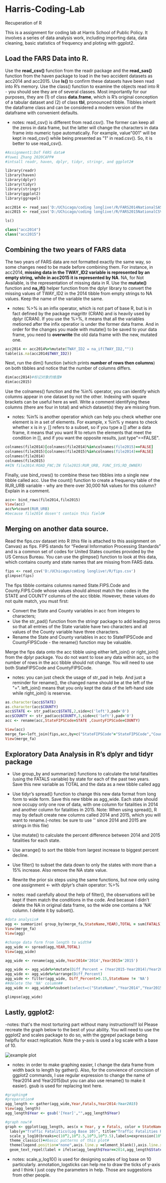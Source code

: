 # Harris-Coding-Lab
Recuperation of R 

This is a assignment for coding lab at Harris School of Public Policy. It involves a series of data analysis work, including importing data, data cleaning, basic statistics of frequency and ploting with ggplot2. 

## Load the FARS Data into R.
Use the **read_csv()** function from the readr package and the **read_sas()** function from the haven package
to load in the two accident datasets as acc2014 and acc2015. Use **ls()** to confirm these datasets have been
read into R’s memory. Use the class() function to examine the objects read into R - you should see they are of several classes.
Most importantly for our purposes, they are (1) of class **data.frame**, which is R’s original conception of
a tabular dataset and (2) of class **tbl**, pronounced tibble. Tibbles inherit the dataframe class and can be
considered a modern version of the dataframe with convenient defaults. 

- notes: read_csv() is different from read.csv(). The former can keep all the zeros in data frame, but the latter will change the characters in data frame into numeric type automatically. For example, value"001" will be kept in read_csv() while being presented as "1" in read.csv(). So, it is better to use read_csv().

```ruby
#Assignment1:DoT FARS data#
#Yuwei Zhang 2020CAPP#
#intsall readr, haven, dplyr, tidyr, stringr, and ggplot2#

library(readr)
library(haven)
library(dplyr)
library(tidyr)
library(stringr)
library(ggplot2)
library(ggrepel)

acc2014 <- read_sas('D:/UChicago/coding longlive!/R/FARS2014NationalSAS/accident.sas7bdat')
acc2015 <- read_csv('D:/UChicago/coding longlive!/R/FARS2015NationalCSV/accident.csv')

ls()

class("acc2014")
class("acc2015")
```
## Combining the two years of FARS data
The two years of FARS data are not formatted exactly the same way, so some changes need to be made
before combining them. For instance, in acc2014, **missing data in the TWAY_ID2 variable is represented by an
empty string, while in acc2015 it is represented by NA**. NA, for Not Available, is the representation of missing
data in R.
Use the **mutate()** function and **na_if()** helper function from the dplyr library to convert the missing values
of TWAY_ID2 in the 2014 tibble from empty strings to NA values. Keep the name of the variable the same.

- notes: %>% is an infix operator, which is not part of base R, but is in fact defined by the package magrittr (CRAN) and is heavily used by dplyr (CRAN). If you use the %>%, it means that all the variables metioned after the infix operatior is under the former data frame. And in order for the changes you made with mutate() to be saved to your data frame, you need to **overwrite** the old data frame with the new, mutated one. 

```ruby
acc2014 <- acc2014%>%mutate(TWAY_ID2 = na_if(TWAY_ID2,""))
table(is.na(acc2014$TWAY_ID2))
```

Next, run the dim() function (which prints **number of rows then columns**) on both tibbles and notice that
the number of columns differs.
```ruby
dim(acc2014)#标记对象的维度#
dim(acc2015)
```

Use the colnames() function and the %in% operator, you can identify which columns appear in one dataset
by not the other. Indexing with square brackets can be useful here as well. Write a comment identifying
these columns (there are four in total) and which dataset(s) they are missing from.

- notes: %in% is another operatior which can help you check whether one element is in a set of elements. For example, x %in% y means to check whether x is in y. [] refers to a subset, so if you type a [] after a data frame, it means that you want R to return the elements that  meet the condition in [], and if you want the opposite results, just type"==FALSE". 

```ruby
colnames(file2014)[colnames(file2014)%in%colnames(file2015)==FALSE]
colnames(file2015)[colnames(file2015)%in%colnames(file2014)==FALSE]
colnames(file2014)
colnames(file2015)
##IN file2014:ROAD_FNC;IN file2015:RUR_URB, FUNC_SYS;RD_OWNER)
```

Finally, use bind_rows() to combine these two tibbles into a single new tibble called acc. Use the count()
function to create a frequency table of the RUR_URB variable - why are there over 30,000 NA values for this
column? Explain in a comment.

```ruby
acc<- bind_rows(file2014,file2015)
View(acc)
acc%>%count(RUR_URB)
#because file2014 dosen't contain this field#
```

## Merging on another data source.
Read the fips.csv dataset into R (this file is attached to this assignment on Canvas) as fips. FIPS stands for
“Federal Information Processing Standards” and is a common set of codes for United States counties provided
by the US Census Bureau. You can use the glimpse() function to look at this data, which contains county
and state names that are missing from FARS data.

```ruby
fips <- read_csv('D:/UChicago/coding longlive!/R/fips.csv')
glimpse(fips)
```
The fips tibble contains columns named State.FIPS.Code and County.FIPS.Code whose values should
almost match the codes in the STATE and COUNTY columns of the acc tibble. However, these values do not
quite match, you must first:
- Convert the State and County variables in acc from integers to characters;
- Use the str_pad() function from the stringr package to add leading zeros so that all entries of the
State variable have two characters and all values of the County variable have three characters.
- Rename the State and County variables in acc to StateFIPSCode and CountyFIPSCode - the rename()
function may be valuable.

Merge the fips data onto the acc tibble using either left_join() or right_join() from the dplyr package.
You do not want to lose any data within acc, so the number of rows in the acc tibble should not change.
You will need to use both StateFIPSCode and CountyFIPSCode.

- notes: you can just check the usage of str_pad in help. And just a reminder for rename(), the changed name should be at the left of the "=". left_join() means that you only kept the data of the left-hand side while right_join() is reservse.

```ruby
as.character(acc$STATE)
as.character(acc$COUNTY)
acc$STATE <- str_pad(acc$STATE,2,side=c('left'),pad='0')
acc$COUNTY <- str_pad(acc$COUNTY,3,side=c('left'),pad='0')
acc <- rename(acc,StateFIPSCode=STATE ,CountyFIPSCode=COUNTY)

View(acc)
merge_fa<-left_join(fips,acc,by=c("StateFIPSCode"="StateFIPSCode","CountyFIPSCode"="CountyFIPSCode"))
View(merge_fa)
```

## Exploratory Data Analysis in R’s dplyr and tidyr package
- Use group_by and summarize() functions to calculate the total fatalities (using the FATALS variable)
by state for each of the past two years. Save this new variable as TOTAL and the data as a new tibble
called agg
- Use tidyr’s spread() function to change this new data format from long form to wide form. Save this
new tibble as agg_wide. Each state should now occupy only one row of data, with one column for
fatalities in 2014 and another column for fatalities in 2015.
Note: When using spread(), R may by default create new columns called 2014 and 2015, which you will
want to rename.(-notes: be sure to use '' since 2014 and 2015 are strings in this file)
- Use mutate() to calculate the percent difference between 2014 and 2015 fatalities for each state.
- Use arrange() to sort the tibble from largest increase to biggest percent decline.
- Use filter() to subset the data down to only the states with more than a 15% increase. Also remove
the NA state value.
- Rewrite the prior six steps using the same functions, but now only using one assignment <- with dplyr’s
chain operator: %>%

- notes: read carefully about the help of filter(), the observations will be kept if them match the conditions in the code. And becasue I didn't delete the NA in original data frame, so the wide one contains a 'NA' column. I delete it by subset().            

```ruby
#data analysis#
agg <- summarize( group_by(merge_fa,StateName,YEAR),TOTAL = sum(FATALS))
View(merge_fa)
View(agg)

#change data form from length to width#
agg_wide <- spread(agg,YEAR,TOTAL)
View(agg_wide)

agg_wide <- rename(agg_wide,Year2014='2014',Year2015='2015')

agg_wide <- agg_wide%>%mutate(Diff_Percent = (Year2015-Year2014)/Year2014)
agg_wide <- agg_wide%>%arrange(Diff_Percent)
agg_wide <- filter(agg_wide, Diff_Percent>0.15,StateName != 'NA')
##delete the 'NA' column##
agg_wide <- agg_wide%>%subset(select=c("StateName","Year2014","Year2015","Diff_Percent"))

glimpse(agg_wide)
```
## Lastly, ggplot2:
-notes: that's the most torturing part without many instructions!!! lol
Please recreate the graph below to the best of your ability. You will need to use the ggplot2 and scales
package to do so, with the ggrepel package being helpflu for exact replication. Note the y-axis is used a log
scale with a base of 10.

![example plot](https://raw.githubusercontent.com/haonen/Harris-Coding-Lab/master/ggplot%20example.JPG)

- notes: in order to make graphing easier, I change the data frame from width back to length by gather(). Also, for the convience of concision of ggplot2 commands, I use regular expression to change the name of Year2014 and Year2015(but you can also use rename() to make it easier). gsub is used for replacing text here. 

```ruby
#graphing#
#preparation#
agg_length <- gather(agg_wide,Year,Fatals,Year2014:Year2015)
View(agg_length)
agg_length$Year <- gsub('[Year]',"",agg_length$Year)

#graph now!#
graph <- ggplot(agg_length, aes(x = Year, y = Fatals, color = StateName, group = StateName)) + geom_line()+#basic plots#
  labs(y="Traffic Fatalitics(Log Base 10)", title="Traffic Fatalities Rise in Many States", subtitle="13 States Saw a 15% or Greater Rise in Traffic Fatalities",caption  ="DoT  FARS  Data")+##ylabs+title+subtitle+caption#
  scale_y_log10(breaks=c(10^2,10^2.5,10^3,10^3.5),labels=expression(10^{2},10^{2.5},10^{3},10^{3.5}))+annotation_logticks(base=10,sides="l",scaled=TRUE,short = unit(0.1, "cm"), mid = unit(0.2, "cm"), long = unit(0.3, "cm"),color="black")+#modification fo y-axis#
  theme_classic()+#basic patterns of this plot#
  theme(legend.position="none",axis.line.y =element_blank(),axis.line.x = element_blank())+#no legend, no x-axis and y-axis line#
  geom_text_repel(label = ifelse(agg_length$Year==2014,agg_length$StateName,""),nudge_x  =-0.25,direction  ="y",hjust  =0)#label for StateName only once#
  ```
  - notes: scale_y_log10() is used for designing scales of log base on 10 particularly. annotation_logsticks can help me to draw the ticks of y-axis and I think I just copy the parameters in help. Those are suggestions from other people. 
